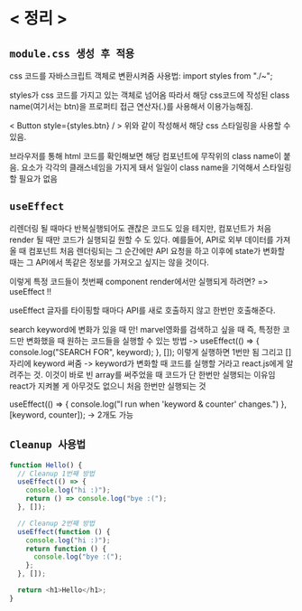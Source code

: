 # < 정리 >

## `module.css 생성 후 적용`

css 코드를 자바스크립트 객체로 변환시켜줌 사용법: import styles from "./~";

styles가 css 코드를 가지고 있는 객체로 넘어옴
따라서 해당 css코드에 작성된 class name(여기서는 btn)을 프로퍼티 접근 연산자(.)를 사용해서 이용가능해짐.

< Button style={styles.btn} / >
위와 같이 작성해서 해당 css 스타일링을 사용할 수 있음.

브라우저를 통해 html 코드를 확인해보면 해당 컴포넌트에 무작위의 class name이 붙음.
요소가 각각의 클래스네임을 가지게 돼서 일일이 class name을 기억해서 스타일링 할 필요가 없음

## `useEffect`

리렌더링 될 때마다 반복실행되어도 괜찮은 코드도 있을 테지만,
컴포넌트가 처음 render 될 때만 코드가 실행되길 원할 수 도 있다.
예를들어, API로 외부 데이터를 가져올 때 컴포넌트 처음 렌더링되는 그 순간에만
API 요청을 하고 이후에 state가 변화할 때는 그 API에서 똑같은 정보를 가져오고 싶지는 않을 것이다.

이렇게 특정 코드들이 첫번째 component render에서만 실행되게 하려면? => useEffect !!

useEffect 글자를 타이핑할 때마다 API를 새로 호출하지 않고 한번만 호출해준다.

search keyword에 변화가 있을 때 만! marvel영화를 검색하고 싶을 때
즉, 특정한 코드만 변화했을 때 원하는 코드들을 실행할 수 있는 방법
-> useEffect(() => {
console.log("SEARCH FOR", keyword);
}, []);
이렇게 실행하면 1번만 됨
그리고 []자리에 keyword 써줌
-> keyword가 변화할 때 코드를 실행할 거라고 react.js에게 알려주는 것.
이것이 바로 빈 array를 써주었을 때 코드가 단 한번만 실행되는 이유임
react가 지켜볼 게 아무것도 없으니 처음 한번만 실행되는 것

useEffect(() => {
console.log("I run when 'keyword & counter' changes.")
}, [keyword, counter]);
-> 2개도 가능

## `Cleanup 사용법`

```javascript
function Hello() {
  // Cleanup 1번째 방법
  useEffect(() => {
    console.log("hi :)");
    return () => console.log("bye :(");
  }, []);

  // Cleanup 2번째 방법
  useEffect(function () {
    console.log("hi :)");
    return function () {
      console.log("bye :(");
    };
  }, []);

  return <h1>Hello</h1>;
}
```
